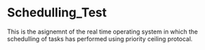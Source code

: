 # Schedulling_Test
This is the asignemnt of the real time operating system in which the schedulling of tasks has performed using priority ceiling protocal.

